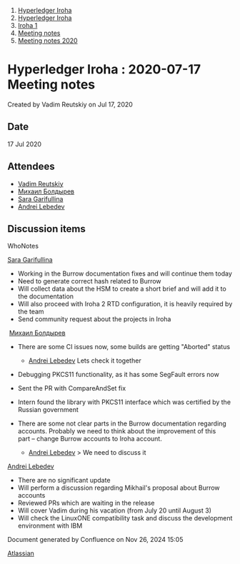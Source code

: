 1. [Hyperledger Iroha](index.html)
2. [Hyperledger Iroha](Hyperledger-Iroha_20873224.html)
3. [Iroha 1](Iroha-1_21015959.html)
4. [Meeting notes](Meeting-notes_21016018.html)
5. [Meeting notes 2020](Meeting-notes-2020_21016022.html)

# Hyperledger Iroha : 2020-07-17 Meeting notes

Created by Vadim Reutskiy on Jul 17, 2020

## Date

17 Jul 2020

## Attendees

- [Vadim Reutskiy](https://lf-hyperledger.atlassian.net/wiki/people/5b8d04b72786fb2bf79a7405?ref=confluence)
- [Михаил Болдырев](https://lf-hyperledger.atlassian.net/wiki/people/557058:584193b8-9303-4b5a-8cb3-8153294c8cc2?ref=confluence)
- [Sara Garifullina](https://lf-hyperledger.atlassian.net/wiki/people/5b6c115b2c9bd83c03707f95?ref=confluence)
- [Andrei Lebedev](https://lf-hyperledger.atlassian.net/wiki/people/557058:c02f1b3d-42e6-4519-ba84-2d0476dccbc9?ref=confluence)

## Discussion items

WhoNotes

[Sara Garifullina](https://lf-hyperledger.atlassian.net/wiki/people/5b6c115b2c9bd83c03707f95?ref=confluence)

- Working in the Burrow documentation fixes and will continue them today
- Need to generate correct hash related to Burrow
- Will collect data about the HSM to create a short brief and will add it to the documentation
- Will also proceed with Iroha 2 RTD configuration, it is heavily required by the team
- Send community request about the projects in Iroha

 [Михаил Болдырев](https://lf-hyperledger.atlassian.net/wiki/people/557058:584193b8-9303-4b5a-8cb3-8153294c8cc2?ref=confluence)

- There are some CI issues now, some builds are getting "Aborted" status
  
  - [Andrei Lebedev](https://lf-hyperledger.atlassian.net/wiki/people/557058:c02f1b3d-42e6-4519-ba84-2d0476dccbc9?ref=confluence) Lets check it together
- Debugging PKCS11 functionality, as it has some SegFault errors now
- Sent the PR with CompareAndSet fix
- Intern found the library with PKCS11 interface which was certified by the Russian government
- There are some not clear parts in the Burrow documentation regarding accounts. Probably we need to think about the improvement of this part – change Burrow accounts to Iroha account.
  
  - [Andrei Lebedev](https://lf-hyperledger.atlassian.net/wiki/people/557058:c02f1b3d-42e6-4519-ba84-2d0476dccbc9?ref=confluence) &gt; We need to discuss it

[Andrei Lebedev](https://lf-hyperledger.atlassian.net/wiki/people/557058:c02f1b3d-42e6-4519-ba84-2d0476dccbc9?ref=confluence)

- There are no significant update
- Will perform a discussion regarding Mikhail's proposal about Burrow accounts
- Reviewed PRs which are waiting in the release
- Will cover Vadim during his vacation (from July 20 until August 3)
- Will check the LinuxONE compatibility task and discuss the development environment with IBM

Document generated by Confluence on Nov 26, 2024 15:05

[Atlassian](http://www.atlassian.com/)
